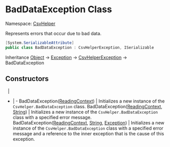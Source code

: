 # BadDataException Class

Namespace: [CsvHelper](/api/CsvHelper)

Represents errors that occur due to bad data.

```cs
[System.SerializableAttribute]
public class BadDataException : CsvHelperException, ISerializable
```

Inheritance [Object](https://docs.microsoft.com/en-us/dotnet/api/system.object) -> [Exception](https://docs.microsoft.com/en-us/dotnet/api/system.exception) -> [CsvHelperException](/api/CsvHelper/CsvHelperException) -> BadDataException

## Constructors
&nbsp; | &nbsp;
- | -
BadDataException([ReadingContext](/api/CsvHelper/ReadingContext)) | Initializes a new instance of the ``CsvHelper.BadDataException`` class.
BadDataException([ReadingContext](/api/CsvHelper/ReadingContext), [String](https://docs.microsoft.com/en-us/dotnet/api/system.string)) | Initializes a new instance of the ``CsvHelper.BadDataException`` class with a specified error message.
BadDataException([ReadingContext](/api/CsvHelper/ReadingContext), [String](https://docs.microsoft.com/en-us/dotnet/api/system.string), [Exception](https://docs.microsoft.com/en-us/dotnet/api/system.exception)) | Initializes a new instance of the ``CsvHelper.BadDataException`` class with a specified error message and a reference to the inner exception that is the cause of this exception.
